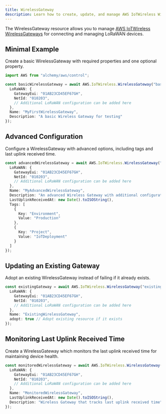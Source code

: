 ```yaml
---
title: WirelessGateway
description: Learn how to create, update, and manage AWS IoTWireless WirelessGateways using Alchemy Cloud Control.
---
```


The WirelessGateway resource allows you to manage [AWS IoTWireless WirelessGateways](https://docs.aws.amazon.com/iotwireless/latest/userguide/) for connecting and managing LoRaWAN devices. 

## Minimal Example

Create a basic WirelessGateway with required properties and one optional property.

```ts
import AWS from "alchemy/aws/control";

const basicWirelessGateway = await AWS.IoTWireless.WirelessGateway("basicGateway", {
  LoRaWAN: {
    GatewayEui: "01AB23CD45EF67GH",
    NetId: "010203",
    // Additional LoRaWAN configuration can be added here
  },
  Name: "MyFirstWirelessGateway",
  Description: "A basic Wireless Gateway for testing"
});
```

## Advanced Configuration

Configure a WirelessGateway with advanced options, including tags and last uplink received time.

```ts
const advancedWirelessGateway = await AWS.IoTWireless.WirelessGateway("advancedGateway", {
  LoRaWAN: {
    GatewayEui: "01AB23CD45EF67GH",
    NetId: "010203",
    // Additional LoRaWAN configuration can be added here
  },
  Name: "MyAdvancedWirelessGateway",
  Description: "An advanced Wireless Gateway with additional configurations",
  LastUplinkReceivedAt: new Date().toISOString(),
  Tags: [
    {
      Key: "Environment",
      Value: "Production"
    },
    {
      Key: "Project",
      Value: "IoTDeployment"
    }
  ]
});
```

## Updating an Existing Gateway

Adopt an existing WirelessGateway instead of failing if it already exists.

```ts
const existingGateway = await AWS.IoTWireless.WirelessGateway("existingGateway", {
  LoRaWAN: {
    GatewayEui: "01AB23CD45EF67GH",
    NetId: "010203",
    // Additional LoRaWAN configuration can be added here
  },
  Name: "ExistingWirelessGateway",
  adopt: true // Adopt existing resource if it exists
});
```

## Monitoring Last Uplink Received Time

Create a WirelessGateway which monitors the last uplink received time for maintaining device health.

```ts
const monitoredWirelessGateway = await AWS.IoTWireless.WirelessGateway("monitoredGateway", {
  LoRaWAN: {
    GatewayEui: "01AB23CD45EF67GH",
    NetId: "010203",
    // Additional LoRaWAN configuration can be added here
  },
  Name: "MonitoredWirelessGateway",
  LastUplinkReceivedAt: new Date().toISOString(),
  Description: "Wireless Gateway that tracks last uplink received time"
});
```